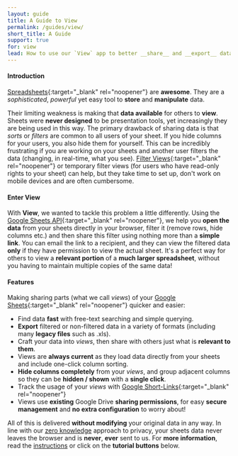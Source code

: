 ```yaml
---
layout: guide
title: A Guide to View
permalink: /guides/view/
short_title: A Guide
support: true
for: view
lead: How to use our `View` app to better __share__ and __export__ data from sheets!
---
```


#### Introduction

[Spreadsheets](https://www.google.com/sheets/about){:target="_blank" rel="noopener"} are __awesome__. They are a _sophisticated_, _powerful_ yet easy tool to __store__ and __manipulate__ data.

Their limiting weakness is making that __data available__ for others to __view__. Sheets were __never designed__ to be presentation tools, yet increasingly they are being used in this way. The primary drawback of sharing data is that _sorts_ or _filters_ are common to all users of your sheet. If you hide columns for your users, you also hide them for yourself. This can be incredibly frustrating if you are working on your sheets and another user filters the data (changing, in real-time, what you see). [Filter Views][1]{:target="_blank" rel="noopener"} or temporary filter views (for users who have read-only rights to your sheet) can help, but they take time to set up, don't work on mobile devices and are often cumbersome.

#### Enter View

With __View__, we wanted to tackle this problem a little differently. Using the [Google Sheets API](https://developers.google.com/sheets/api/){:target="_blank" rel="noopener"}, we help you __open the data__ from your sheets directly in your browser, filter it (remove rows, hide columns etc.) and then share this filter using nothing more than a __simple link__. You can email the link to a recipient, and they can view the filtered data __only__ if they have permission to view the actual sheet. It's a perfect way for others to view a __relevant portion__ of a __much larger spreadsheet__, without you having to maintain multiple copies of the same data!

#### Features

Making sharing parts (what we call _views_) of your [Google Sheets](https://www.google.com/sheets/about){:target="_blank" rel="noopener"} quicker and easier:

+ Find data __fast__ with free-text searching and simple querying.
+ __Export__ filtered or non-filtered data in a variety of formats (including many __legacy files__ such as .xls).
+ Craft your data into _views_, then share with others just what is __relevant to them__.
+ Views are __always current__ as they load data directly from your sheets and include one-click column sorting.
+ __Hide columns completely__ from your _views_, and group adjacent columns so they can be __hidden / shown__ with a __single click__.
+ Track the usage of your _views_ with [Google Short-Links](https://goo.gl){:target="_blank" rel="noopener"}
+ Views use __existing__ Google Drive __sharing permissions__, for easy __secure management__ and __no extra configuration__ to worry about!

All of this is delivered __without modifying__ your original data in any way. In line with our [zero knowledge](/about#privacy) approach to privacy, your sheets data never leaves the browser and is __never__, __ever__ sent to us. For __more information__, read the [instructions](/view/#instructions) or click on the __tutorial buttons__ below.

  [1]: https://support.google.com/docs/answer/3540681#filter_view "Use Filter Views"